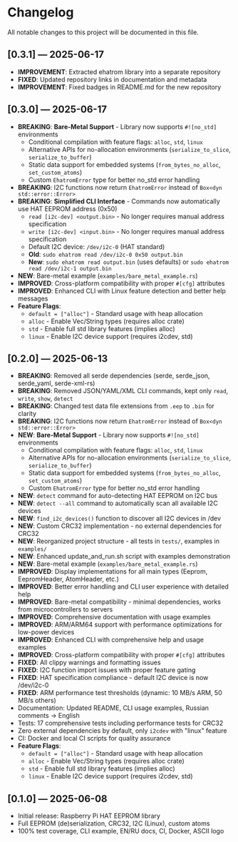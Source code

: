 # Changelog

All notable changes to this project will be documented in this file.

## [0.3.1] — 2025-06-17
- **IMPROVEMENT**: Extracted ehatrom library into a separate repository
- **FIXED**: Updated repository links in documentation and metadata
- **IMPROVEMENT**: Fixed badges in README.md for the new repository

## [0.3.0] — 2025-06-17
- **BREAKING**: **Bare-Metal Support** - Library now supports `#![no_std]` environments
  - Conditional compilation with feature flags: `alloc`, `std`, `linux`
  - Alternative APIs for no-allocation environments (`serialize_to_slice`, `serialize_to_buffer`)
  - Static data support for embedded systems (`from_bytes_no_alloc`, `set_custom_atoms`)
  - Custom `EhatromError` type for better no_std error handling
- **BREAKING**: I2C functions now return `EhatromError` instead of `Box<dyn std::error::Error>`
- **BREAKING**: **Simplified CLI Interface** - Commands now automatically use HAT EEPROM address (0x50)
  - `read [i2c-dev] <output.bin>` - No longer requires manual address specification
  - `write [i2c-dev] <input.bin>` - No longer requires manual address specification
  - Default I2C device: `/dev/i2c-0` (HAT standard)
  - **Old**: `sudo ehatrom read /dev/i2c-0 0x50 output.bin`
  - **New**: `sudo ehatrom read output.bin` (uses defaults) or `sudo ehatrom read /dev/i2c-1 output.bin`
- **NEW**: Bare-metal example (`examples/bare_metal_example.rs`)
- **IMPROVED**: Cross-platform compatibility with proper `#[cfg]` attributes
- **IMPROVED**: Enhanced CLI with Linux feature detection and better help messages
- **Feature Flags**: 
  - `default = ["alloc"]` - Standard usage with heap allocation
  - `alloc` - Enable Vec/String types (requires alloc crate)
  - `std` - Enable full std library features (implies alloc)
  - `linux` - Enable I2C device support (requires i2cdev, std)

## [0.2.0] — 2025-06-13
- **BREAKING**: Removed all serde dependencies (serde, serde_json, serde_yaml, serde-xml-rs)
- **BREAKING**: Removed JSON/YAML/XML CLI commands, kept only `read`, `write`, `show`, `detect`
- **BREAKING**: Changed test data file extensions from `.eep` to `.bin` for clarity
- **BREAKING**: I2C functions now return `EhatromError` instead of `Box<dyn std::error::Error>`
- **NEW**: **Bare-Metal Support** - Library now supports `#![no_std]` environments
  - Conditional compilation with feature flags: `alloc`, `std`, `linux`
  - Alternative APIs for no-allocation environments (`serialize_to_slice`, `serialize_to_buffer`)
  - Static data support for embedded systems (`from_bytes_no_alloc`, `set_custom_atoms`)
  - Custom `EhatromError` type for better no_std error handling
- **NEW**: `detect` command for auto-detecting HAT EEPROM on I2C bus
- **NEW**: `detect --all` command to automatically scan all available I2C devices
- **NEW**: `find_i2c_devices()` function to discover all I2C devices in /dev
- **NEW**: Custom CRC32 implementation - no external dependencies for CRC32
- **NEW**: Reorganized project structure - all tests in `tests/`, examples in `examples/`
- **NEW**: Enhanced update_and_run.sh script with examples demonstration
- **NEW**: Bare-metal example (`examples/bare_metal_example.rs`)
- **IMPROVED**: Display implementations for all main types (Eeprom, EepromHeader, AtomHeader, etc.)
- **IMPROVED**: Better error handling and CLI user experience with detailed help
- **IMPROVED**: Bare-metal compatibility - minimal dependencies, works from microcontrollers to servers
- **IMPROVED**: Comprehensive documentation with usage examples
- **IMPROVED**: ARM/ARM64 support with performance optimizations for low-power devices
- **IMPROVED**: Enhanced CLI with comprehensive help and usage examples
- **IMPROVED**: Cross-platform compatibility with proper `#[cfg]` attributes
- **FIXED**: All clippy warnings and formatting issues
- **FIXED**: I2C function import issues with proper feature gating
- **FIXED**: HAT specification compliance - default I2C device is now /dev/i2c-0
- **FIXED**: ARM performance test thresholds (dynamic: 10 MB/s ARM, 50 MB/s others)
- Documentation: Updated README, CLI usage examples, Russian comments → English
- Tests: 17 comprehensive tests including performance tests for CRC32
- Zero external dependencies by default, only `i2cdev` with "linux" feature
- CI: Docker and local CI scripts for quality assurance
- **Feature Flags**: 
  - `default = ["alloc"]` - Standard usage with heap allocation
  - `alloc` - Enable Vec/String types (requires alloc crate)
  - `std` - Enable full std library features (implies alloc)
  - `linux` - Enable I2C device support (requires i2cdev, std)

## [0.1.0] — 2025-06-08
- Initial release: Raspberry Pi HAT EEPROM library
- Full EEPROM (de)serialization, CRC32, I2C (Linux), custom atoms
- 100% test coverage, CLI example, EN/RU docs, CI, Docker, ASCII logo
